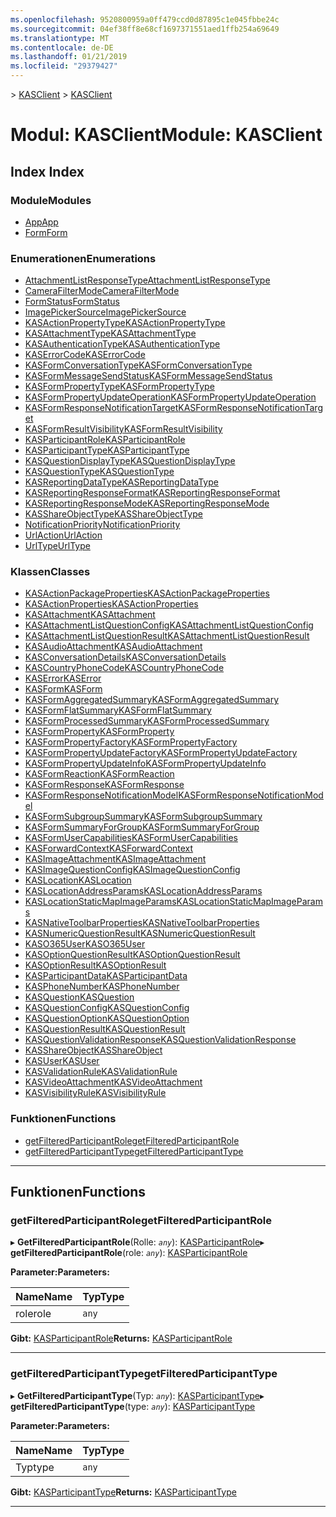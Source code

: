 ```yaml
---
ms.openlocfilehash: 9520800959a0ff479ccd0d87895c1e045fbbe24c
ms.sourcegitcommit: 04ef38ff8e68cf1697371551aed1ffb254a69649
ms.translationtype: MT
ms.contentlocale: de-DE
ms.lasthandoff: 01/21/2019
ms.locfileid: "29379427"
---
```

<span data-ttu-id="9e6ee-101">[](../README.md) > [KASClient](../modules/kasclient.md)</span><span class="sxs-lookup"><span data-stu-id="9e6ee-101">[](../README.md) > [KASClient](../modules/kasclient.md)</span></span>

# <a name="module-kasclient"></a><span data-ttu-id="9e6ee-102">Modul: KASClient</span><span class="sxs-lookup"><span data-stu-id="9e6ee-102">Module: KASClient</span></span>

## <a name="index"></a><span data-ttu-id="9e6ee-103">Index </span><span class="sxs-lookup"><span data-stu-id="9e6ee-103">Index</span></span>

### <a name="modules"></a><span data-ttu-id="9e6ee-104">Module</span><span class="sxs-lookup"><span data-stu-id="9e6ee-104">Modules</span></span>

* [<span data-ttu-id="9e6ee-105">App</span><span class="sxs-lookup"><span data-stu-id="9e6ee-105">App</span></span>](kasclient.app.md)
* [<span data-ttu-id="9e6ee-106">Form</span><span class="sxs-lookup"><span data-stu-id="9e6ee-106">Form</span></span>](kasclient.form.md)

### <a name="enumerations"></a><span data-ttu-id="9e6ee-107">Enumerationen</span><span class="sxs-lookup"><span data-stu-id="9e6ee-107">Enumerations</span></span>

* [<span data-ttu-id="9e6ee-108">AttachmentListResponseType</span><span class="sxs-lookup"><span data-stu-id="9e6ee-108">AttachmentListResponseType</span></span>](../enums/kasclient.attachmentlistresponsetype.md)
* [<span data-ttu-id="9e6ee-109">CameraFilterMode</span><span class="sxs-lookup"><span data-stu-id="9e6ee-109">CameraFilterMode</span></span>](../enums/kasclient.camerafiltermode.md)
* [<span data-ttu-id="9e6ee-110">FormStatus</span><span class="sxs-lookup"><span data-stu-id="9e6ee-110">FormStatus</span></span>](../enums/kasclient.formstatus.md)
* [<span data-ttu-id="9e6ee-111">ImagePickerSource</span><span class="sxs-lookup"><span data-stu-id="9e6ee-111">ImagePickerSource</span></span>](../enums/kasclient.imagepickersource.md)
* [<span data-ttu-id="9e6ee-112">KASActionPropertyType</span><span class="sxs-lookup"><span data-stu-id="9e6ee-112">KASActionPropertyType</span></span>](../enums/kasclient.kasactionpropertytype.md)
* [<span data-ttu-id="9e6ee-113">KASAttachmentType</span><span class="sxs-lookup"><span data-stu-id="9e6ee-113">KASAttachmentType</span></span>](../enums/kasclient.kasattachmenttype.md)
* [<span data-ttu-id="9e6ee-114">KASAuthenticationType</span><span class="sxs-lookup"><span data-stu-id="9e6ee-114">KASAuthenticationType</span></span>](../enums/kasclient.kasauthenticationtype.md)
* [<span data-ttu-id="9e6ee-115">KASErrorCode</span><span class="sxs-lookup"><span data-stu-id="9e6ee-115">KASErrorCode</span></span>](../enums/kasclient.kaserrorcode.md)
* [<span data-ttu-id="9e6ee-116">KASFormConversationType</span><span class="sxs-lookup"><span data-stu-id="9e6ee-116">KASFormConversationType</span></span>](../enums/kasclient.kasformconversationtype.md)
* [<span data-ttu-id="9e6ee-117">KASFormMessageSendStatus</span><span class="sxs-lookup"><span data-stu-id="9e6ee-117">KASFormMessageSendStatus</span></span>](../enums/kasclient.kasformmessagesendstatus.md)
* [<span data-ttu-id="9e6ee-118">KASFormPropertyType</span><span class="sxs-lookup"><span data-stu-id="9e6ee-118">KASFormPropertyType</span></span>](../enums/kasclient.kasformpropertytype.md)
* [<span data-ttu-id="9e6ee-119">KASFormPropertyUpdateOperation</span><span class="sxs-lookup"><span data-stu-id="9e6ee-119">KASFormPropertyUpdateOperation</span></span>](../enums/kasclient.kasformpropertyupdateoperation.md)
* [<span data-ttu-id="9e6ee-120">KASFormResponseNotificationTarget</span><span class="sxs-lookup"><span data-stu-id="9e6ee-120">KASFormResponseNotificationTarget</span></span>](../enums/kasclient.kasformresponsenotificationtarget.md)
* [<span data-ttu-id="9e6ee-121">KASFormResultVisibility</span><span class="sxs-lookup"><span data-stu-id="9e6ee-121">KASFormResultVisibility</span></span>](../enums/kasclient.kasformresultvisibility.md)
* [<span data-ttu-id="9e6ee-122">KASParticipantRole</span><span class="sxs-lookup"><span data-stu-id="9e6ee-122">KASParticipantRole</span></span>](../enums/kasclient.kasparticipantrole.md)
* [<span data-ttu-id="9e6ee-123">KASParticipantType</span><span class="sxs-lookup"><span data-stu-id="9e6ee-123">KASParticipantType</span></span>](../enums/kasclient.kasparticipanttype.md)
* [<span data-ttu-id="9e6ee-124">KASQuestionDisplayType</span><span class="sxs-lookup"><span data-stu-id="9e6ee-124">KASQuestionDisplayType</span></span>](../enums/kasclient.kasquestiondisplaytype.md)
* [<span data-ttu-id="9e6ee-125">KASQuestionType</span><span class="sxs-lookup"><span data-stu-id="9e6ee-125">KASQuestionType</span></span>](../enums/kasclient.kasquestiontype.md)
* [<span data-ttu-id="9e6ee-126">KASReportingDataType</span><span class="sxs-lookup"><span data-stu-id="9e6ee-126">KASReportingDataType</span></span>](../enums/kasclient.kasreportingdatatype.md)
* [<span data-ttu-id="9e6ee-127">KASReportingResponseFormat</span><span class="sxs-lookup"><span data-stu-id="9e6ee-127">KASReportingResponseFormat</span></span>](../enums/kasclient.kasreportingresponseformat.md)
* [<span data-ttu-id="9e6ee-128">KASReportingResponseMode</span><span class="sxs-lookup"><span data-stu-id="9e6ee-128">KASReportingResponseMode</span></span>](../enums/kasclient.kasreportingresponsemode.md)
* [<span data-ttu-id="9e6ee-129">KASShareObjectType</span><span class="sxs-lookup"><span data-stu-id="9e6ee-129">KASShareObjectType</span></span>](../enums/kasclient.kasshareobjecttype.md)
* [<span data-ttu-id="9e6ee-130">NotificationPriority</span><span class="sxs-lookup"><span data-stu-id="9e6ee-130">NotificationPriority</span></span>](../enums/kasclient.notificationpriority.md)
* [<span data-ttu-id="9e6ee-131">UrlAction</span><span class="sxs-lookup"><span data-stu-id="9e6ee-131">UrlAction</span></span>](../enums/kasclient.urlaction.md)
* [<span data-ttu-id="9e6ee-132">UrlType</span><span class="sxs-lookup"><span data-stu-id="9e6ee-132">UrlType</span></span>](../enums/kasclient.urltype.md)

### <a name="classes"></a><span data-ttu-id="9e6ee-133">Klassen</span><span class="sxs-lookup"><span data-stu-id="9e6ee-133">Classes</span></span>

* [<span data-ttu-id="9e6ee-134">KASActionPackageProperties</span><span class="sxs-lookup"><span data-stu-id="9e6ee-134">KASActionPackageProperties</span></span>](../classes/kasclient.kasactionpackageproperties.md)
* [<span data-ttu-id="9e6ee-135">KASActionProperties</span><span class="sxs-lookup"><span data-stu-id="9e6ee-135">KASActionProperties</span></span>](../classes/kasclient.kasactionproperties.md)
* [<span data-ttu-id="9e6ee-136">KASAttachment</span><span class="sxs-lookup"><span data-stu-id="9e6ee-136">KASAttachment</span></span>](../classes/kasclient.kasattachment.md)
* [<span data-ttu-id="9e6ee-137">KASAttachmentListQuestionConfig</span><span class="sxs-lookup"><span data-stu-id="9e6ee-137">KASAttachmentListQuestionConfig</span></span>](../classes/kasclient.kasattachmentlistquestionconfig.md)
* [<span data-ttu-id="9e6ee-138">KASAttachmentListQuestionResult</span><span class="sxs-lookup"><span data-stu-id="9e6ee-138">KASAttachmentListQuestionResult</span></span>](../classes/kasclient.kasattachmentlistquestionresult.md)
* [<span data-ttu-id="9e6ee-139">KASAudioAttachment</span><span class="sxs-lookup"><span data-stu-id="9e6ee-139">KASAudioAttachment</span></span>](../classes/kasclient.kasaudioattachment.md)
* [<span data-ttu-id="9e6ee-140">KASConversationDetails</span><span class="sxs-lookup"><span data-stu-id="9e6ee-140">KASConversationDetails</span></span>](../classes/kasclient.kasconversationdetails.md)
* [<span data-ttu-id="9e6ee-141">KASCountryPhoneCode</span><span class="sxs-lookup"><span data-stu-id="9e6ee-141">KASCountryPhoneCode</span></span>](../classes/kasclient.kascountryphonecode.md)
* [<span data-ttu-id="9e6ee-142">KASError</span><span class="sxs-lookup"><span data-stu-id="9e6ee-142">KASError</span></span>](../classes/kasclient.kaserror.md)
* [<span data-ttu-id="9e6ee-143">KASForm</span><span class="sxs-lookup"><span data-stu-id="9e6ee-143">KASForm</span></span>](../classes/kasclient.kasform.md)
* [<span data-ttu-id="9e6ee-144">KASFormAggregatedSummary</span><span class="sxs-lookup"><span data-stu-id="9e6ee-144">KASFormAggregatedSummary</span></span>](../classes/kasclient.kasformaggregatedsummary.md)
* [<span data-ttu-id="9e6ee-145">KASFormFlatSummary</span><span class="sxs-lookup"><span data-stu-id="9e6ee-145">KASFormFlatSummary</span></span>](../classes/kasclient.kasformflatsummary.md)
* [<span data-ttu-id="9e6ee-146">KASFormProcessedSummary</span><span class="sxs-lookup"><span data-stu-id="9e6ee-146">KASFormProcessedSummary</span></span>](../classes/kasclient.kasformprocessedsummary.md)
* [<span data-ttu-id="9e6ee-147">KASFormProperty</span><span class="sxs-lookup"><span data-stu-id="9e6ee-147">KASFormProperty</span></span>](../classes/kasclient.kasformproperty.md)
* [<span data-ttu-id="9e6ee-148">KASFormPropertyFactory</span><span class="sxs-lookup"><span data-stu-id="9e6ee-148">KASFormPropertyFactory</span></span>](../classes/kasclient.kasformpropertyfactory.md)
* [<span data-ttu-id="9e6ee-149">KASFormPropertyUpdateFactory</span><span class="sxs-lookup"><span data-stu-id="9e6ee-149">KASFormPropertyUpdateFactory</span></span>](../classes/kasclient.kasformpropertyupdatefactory.md)
* [<span data-ttu-id="9e6ee-150">KASFormPropertyUpdateInfo</span><span class="sxs-lookup"><span data-stu-id="9e6ee-150">KASFormPropertyUpdateInfo</span></span>](../classes/kasclient.kasformpropertyupdateinfo.md)
* [<span data-ttu-id="9e6ee-151">KASFormReaction</span><span class="sxs-lookup"><span data-stu-id="9e6ee-151">KASFormReaction</span></span>](../classes/kasclient.kasformreaction.md)
* [<span data-ttu-id="9e6ee-152">KASFormResponse</span><span class="sxs-lookup"><span data-stu-id="9e6ee-152">KASFormResponse</span></span>](../classes/kasclient.kasformresponse.md)
* [<span data-ttu-id="9e6ee-153">KASFormResponseNotificationModel</span><span class="sxs-lookup"><span data-stu-id="9e6ee-153">KASFormResponseNotificationModel</span></span>](../classes/kasclient.kasformresponsenotificationmodel.md)
* [<span data-ttu-id="9e6ee-154">KASFormSubgroupSummary</span><span class="sxs-lookup"><span data-stu-id="9e6ee-154">KASFormSubgroupSummary</span></span>](../classes/kasclient.kasformsubgroupsummary.md)
* [<span data-ttu-id="9e6ee-155">KASFormSummaryForGroup</span><span class="sxs-lookup"><span data-stu-id="9e6ee-155">KASFormSummaryForGroup</span></span>](../classes/kasclient.kasformsummaryforgroup.md)
* [<span data-ttu-id="9e6ee-156">KASFormUserCapabilities</span><span class="sxs-lookup"><span data-stu-id="9e6ee-156">KASFormUserCapabilities</span></span>](../classes/kasclient.kasformusercapabilities.md)
* [<span data-ttu-id="9e6ee-157">KASForwardContext</span><span class="sxs-lookup"><span data-stu-id="9e6ee-157">KASForwardContext</span></span>](../classes/kasclient.kasforwardcontext.md)
* [<span data-ttu-id="9e6ee-158">KASImageAttachment</span><span class="sxs-lookup"><span data-stu-id="9e6ee-158">KASImageAttachment</span></span>](../classes/kasclient.kasimageattachment.md)
* [<span data-ttu-id="9e6ee-159">KASImageQuestionConfig</span><span class="sxs-lookup"><span data-stu-id="9e6ee-159">KASImageQuestionConfig</span></span>](../classes/kasclient.kasimagequestionconfig.md)
* [<span data-ttu-id="9e6ee-160">KASLocation</span><span class="sxs-lookup"><span data-stu-id="9e6ee-160">KASLocation</span></span>](../classes/kasclient.kaslocation.md)
* [<span data-ttu-id="9e6ee-161">KASLocationAddressParams</span><span class="sxs-lookup"><span data-stu-id="9e6ee-161">KASLocationAddressParams</span></span>](../classes/kasclient.kaslocationaddressparams.md)
* [<span data-ttu-id="9e6ee-162">KASLocationStaticMapImageParams</span><span class="sxs-lookup"><span data-stu-id="9e6ee-162">KASLocationStaticMapImageParams</span></span>](../classes/kasclient.kaslocationstaticmapimageparams.md)
* [<span data-ttu-id="9e6ee-163">KASNativeToolbarProperties</span><span class="sxs-lookup"><span data-stu-id="9e6ee-163">KASNativeToolbarProperties</span></span>](../classes/kasclient.kasnativetoolbarproperties.md)
* [<span data-ttu-id="9e6ee-164">KASNumericQuestionResult</span><span class="sxs-lookup"><span data-stu-id="9e6ee-164">KASNumericQuestionResult</span></span>](../classes/kasclient.kasnumericquestionresult.md)
* [<span data-ttu-id="9e6ee-165">KASO365User</span><span class="sxs-lookup"><span data-stu-id="9e6ee-165">KASO365User</span></span>](../classes/kasclient.kaso365user.md)
* [<span data-ttu-id="9e6ee-166">KASOptionQuestionResult</span><span class="sxs-lookup"><span data-stu-id="9e6ee-166">KASOptionQuestionResult</span></span>](../classes/kasclient.kasoptionquestionresult.md)
* [<span data-ttu-id="9e6ee-167">KASOptionResult</span><span class="sxs-lookup"><span data-stu-id="9e6ee-167">KASOptionResult</span></span>](../classes/kasclient.kasoptionresult.md)
* [<span data-ttu-id="9e6ee-168">KASParticipantData</span><span class="sxs-lookup"><span data-stu-id="9e6ee-168">KASParticipantData</span></span>](../classes/kasclient.kasparticipantdata.md)
* [<span data-ttu-id="9e6ee-169">KASPhoneNumber</span><span class="sxs-lookup"><span data-stu-id="9e6ee-169">KASPhoneNumber</span></span>](../classes/kasclient.kasphonenumber.md)
* [<span data-ttu-id="9e6ee-170">KASQuestion</span><span class="sxs-lookup"><span data-stu-id="9e6ee-170">KASQuestion</span></span>](../classes/kasclient.kasquestion.md)
* [<span data-ttu-id="9e6ee-171">KASQuestionConfig</span><span class="sxs-lookup"><span data-stu-id="9e6ee-171">KASQuestionConfig</span></span>](../classes/kasclient.kasquestionconfig.md)
* [<span data-ttu-id="9e6ee-172">KASQuestionOption</span><span class="sxs-lookup"><span data-stu-id="9e6ee-172">KASQuestionOption</span></span>](../classes/kasclient.kasquestionoption.md)
* [<span data-ttu-id="9e6ee-173">KASQuestionResult</span><span class="sxs-lookup"><span data-stu-id="9e6ee-173">KASQuestionResult</span></span>](../classes/kasclient.kasquestionresult.md)
* [<span data-ttu-id="9e6ee-174">KASQuestionValidationResponse</span><span class="sxs-lookup"><span data-stu-id="9e6ee-174">KASQuestionValidationResponse</span></span>](../classes/kasclient.kasquestionvalidationresponse.md)
* [<span data-ttu-id="9e6ee-175">KASShareObject</span><span class="sxs-lookup"><span data-stu-id="9e6ee-175">KASShareObject</span></span>](../classes/kasclient.kasshareobject.md)
* [<span data-ttu-id="9e6ee-176">KASUser</span><span class="sxs-lookup"><span data-stu-id="9e6ee-176">KASUser</span></span>](../classes/kasclient.kasuser.md)
* [<span data-ttu-id="9e6ee-177">KASValidationRule</span><span class="sxs-lookup"><span data-stu-id="9e6ee-177">KASValidationRule</span></span>](../classes/kasclient.kasvalidationrule.md)
* [<span data-ttu-id="9e6ee-178">KASVideoAttachment</span><span class="sxs-lookup"><span data-stu-id="9e6ee-178">KASVideoAttachment</span></span>](../classes/kasclient.kasvideoattachment.md)
* [<span data-ttu-id="9e6ee-179">KASVisibilityRule</span><span class="sxs-lookup"><span data-stu-id="9e6ee-179">KASVisibilityRule</span></span>](../classes/kasclient.kasvisibilityrule.md)

### <a name="functions"></a><span data-ttu-id="9e6ee-180">Funktionen</span><span class="sxs-lookup"><span data-stu-id="9e6ee-180">Functions</span></span>

* [<span data-ttu-id="9e6ee-181">getFilteredParticipantRole</span><span class="sxs-lookup"><span data-stu-id="9e6ee-181">getFilteredParticipantRole</span></span>](kasclient.md#getfilteredparticipantrole)
* [<span data-ttu-id="9e6ee-182">getFilteredParticipantType</span><span class="sxs-lookup"><span data-stu-id="9e6ee-182">getFilteredParticipantType</span></span>](kasclient.md#getfilteredparticipanttype)

---

## <a name="functions"></a><span data-ttu-id="9e6ee-183">Funktionen</span><span class="sxs-lookup"><span data-stu-id="9e6ee-183">Functions</span></span>

<a id="getfilteredparticipantrole"></a>

###  <a name="getfilteredparticipantrole"></a><span data-ttu-id="9e6ee-184">getFilteredParticipantRole</span><span class="sxs-lookup"><span data-stu-id="9e6ee-184">getFilteredParticipantRole</span></span>

<span data-ttu-id="9e6ee-185">▸ **GetFilteredParticipantRole**(Rolle: *`any`*): [KASParticipantRole](../enums/kasclient.kasparticipantrole.md)</span><span class="sxs-lookup"><span data-stu-id="9e6ee-185">▸ **getFilteredParticipantRole**(role: *`any`*): [KASParticipantRole](../enums/kasclient.kasparticipantrole.md)</span></span>

<span data-ttu-id="9e6ee-186">**Parameter:**</span><span class="sxs-lookup"><span data-stu-id="9e6ee-186">**Parameters:**</span></span>

| <span data-ttu-id="9e6ee-187">Name</span><span class="sxs-lookup"><span data-stu-id="9e6ee-187">Name</span></span> | <span data-ttu-id="9e6ee-188">Typ</span><span class="sxs-lookup"><span data-stu-id="9e6ee-188">Type</span></span> |
| ------ | ------ |
| <span data-ttu-id="9e6ee-189">role</span><span class="sxs-lookup"><span data-stu-id="9e6ee-189">role</span></span> | `any` |

<span data-ttu-id="9e6ee-190">**Gibt:** [KASParticipantRole](../enums/kasclient.kasparticipantrole.md)</span><span class="sxs-lookup"><span data-stu-id="9e6ee-190">**Returns:** [KASParticipantRole](../enums/kasclient.kasparticipantrole.md)</span></span>

___

<a id="getfilteredparticipanttype"></a>

###  <a name="getfilteredparticipanttype"></a><span data-ttu-id="9e6ee-191">getFilteredParticipantType</span><span class="sxs-lookup"><span data-stu-id="9e6ee-191">getFilteredParticipantType</span></span>

<span data-ttu-id="9e6ee-192">▸ **GetFilteredParticipantType**(Typ: *`any`*): [KASParticipantType](../enums/kasclient.kasparticipanttype.md)</span><span class="sxs-lookup"><span data-stu-id="9e6ee-192">▸ **getFilteredParticipantType**(type: *`any`*): [KASParticipantType](../enums/kasclient.kasparticipanttype.md)</span></span>

<span data-ttu-id="9e6ee-193">**Parameter:**</span><span class="sxs-lookup"><span data-stu-id="9e6ee-193">**Parameters:**</span></span>

| <span data-ttu-id="9e6ee-194">Name</span><span class="sxs-lookup"><span data-stu-id="9e6ee-194">Name</span></span> | <span data-ttu-id="9e6ee-195">Typ</span><span class="sxs-lookup"><span data-stu-id="9e6ee-195">Type</span></span> |
| ------ | ------ |
| <span data-ttu-id="9e6ee-196">Typ</span><span class="sxs-lookup"><span data-stu-id="9e6ee-196">type</span></span> | `any` |

<span data-ttu-id="9e6ee-197">**Gibt:** [KASParticipantType](../enums/kasclient.kasparticipanttype.md)</span><span class="sxs-lookup"><span data-stu-id="9e6ee-197">**Returns:** [KASParticipantType](../enums/kasclient.kasparticipanttype.md)</span></span>

___

